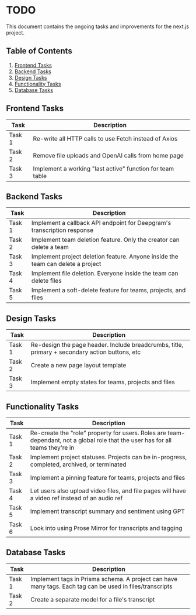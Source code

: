 # TODO

This document contains the ongoing tasks and improvements for the next.js project.

## Table of Contents

1. [Frontend Tasks](#frontend-tasks)
2. [Backend Tasks](#backend-tasks)
3. [Design Tasks](#design-tasks)
4. [Functionality Tasks](#functionality-tasks)
5. [Database Tasks](#database-tasks)

## Frontend Tasks

| Task   | Description                                               |
| ------ | --------------------------------------------------------- |
| Task 1 | Re-write all HTTP calls to use Fetch instead of Axios     |
| Task 2 | Remove file uploads and OpenAI calls from home page       |
| Task 3 | Implement a working "last active" function for team table |

## Backend Tasks

| Task   | Description                                                                     |
| ------ | ------------------------------------------------------------------------------- |
| Task 1 | Implement a callback API endpoint for Deepgram's transcription response         |
| Task 2 | Implement team deletion feature. Only the creator can delete a team             |
| Task 3 | Implement project deletion feature. Anyone inside the team can delete a project |
| Task 4 | Implement file deletion. Everyone inside the team can delete files              |
| Task 5 | Implement a soft-delete feature for teams, projects, and files                  |

## Design Tasks

| Task   | Description                                                                                    |
| ------ | ---------------------------------------------------------------------------------------------- |
| Task 1 | Re-design the page header. Include breadcrumbs, title, primary + secondary action buttons, etc |
| Task 2 | Create a new page layout template                                                              |
| Task 3 | Implement empty states for teams, projects and files                                           |

## Functionality Tasks

| Task   | Description                                                                                                                     |
| ------ | ------------------------------------------------------------------------------------------------------------------------------- |
| Task 1 | Re-create the "role" property for users. Roles are team-dependant, not a global role that the user has for all teams they're in |
| Task 2 | Implement project statuses. Projects can be in-progress, completed, archived, or terminated                                     |
| Task 3 | Implement a pinning feature for teams, projects and files                                                                       |
| Task 4 | Let users also upload video files, and file pages will have a video ref instead of an audio ref                                 |
| Task 5 | Implement transcript summary and sentiment using GPT                                                                            |
| Task 6 | Look into using Prose Mirror for transcripts and tagging                                                                        |

## Database Tasks

| Task   | Description                                                                                              |
| ------ | -------------------------------------------------------------------------------------------------------- |
| Task 1 | Implement tags in Prisma schema. A project can have many tags. Each tag can be used in files/transcripts |
| Task 2 | Create a separate model for a file's transcript                                                          |
